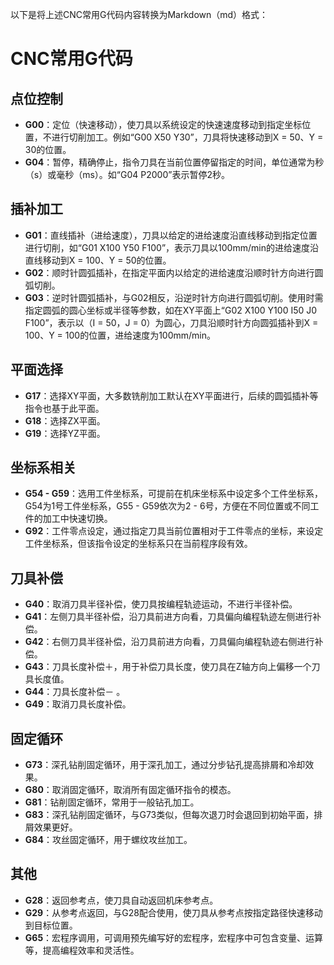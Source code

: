 以下是将上述CNC常用G代码内容转换为Markdown（md）格式：

# CNC常用G代码

## 点位控制
- **G00**：定位（快速移动），使刀具以系统设定的快速速度移动到指定坐标位置，不进行切削加工。例如“G00 X50 Y30”，刀具将快速移动到X = 50、Y = 30的位置。
- **G04**：暂停，精确停止，指令刀具在当前位置停留指定的时间，单位通常为秒（s）或毫秒（ms）。如“G04 P2000”表示暂停2秒。

## 插补加工
- **G01**：直线插补（进给速度），刀具以给定的进给速度沿直线移动到指定位置进行切削，如“G01 X100 Y50 F100”，表示刀具以100mm/min的进给速度沿直线移动到X = 100、Y = 50的位置。
- **G02**：顺时针圆弧插补，在指定平面内以给定的进给速度沿顺时针方向进行圆弧切削。
- **G03**：逆时针圆弧插补，与G02相反，沿逆时针方向进行圆弧切削。使用时需指定圆弧的圆心坐标或半径等参数，如在XY平面上“G02 X100 Y100 I50 J0 F100”，表示以（I = 50，J = 0）为圆心，刀具沿顺时针方向圆弧插补到X = 100、Y = 100的位置，进给速度为100mm/min。

## 平面选择
- **G17**：选择XY平面，大多数铣削加工默认在XY平面进行，后续的圆弧插补等指令也基于此平面。
- **G18**：选择ZX平面。
- **G19**：选择YZ平面。

## 坐标系相关
- **G54 - G59**：选用工件坐标系，可提前在机床坐标系中设定多个工件坐标系，G54为1号工件坐标系，G55 - G59依次为2 - 6号，方便在不同位置或不同工件的加工中快速切换。
- **G92**：工件零点设定，通过指定刀具当前位置相对于工件零点的坐标，来设定工件坐标系，但该指令设定的坐标系只在当前程序段有效。

## 刀具补偿
- **G40**：取消刀具半径补偿，使刀具按编程轨迹运动，不进行半径补偿。
- **G41**：左侧刀具半径补偿，沿刀具前进方向看，刀具偏向编程轨迹左侧进行补偿。
- **G42**：右侧刀具半径补偿，沿刀具前进方向看，刀具偏向编程轨迹右侧进行补偿。
- **G43**：刀具长度补偿＋，用于补偿刀具长度，使刀具在Z轴方向上偏移一个刀具长度值。
- **G44**：刀具长度补偿－ 。
- **G49**：取消刀具长度补偿。

## 固定循环
- **G73**：深孔钻削固定循环，用于深孔加工，通过分步钻孔提高排屑和冷却效果。
- **G80**：取消固定循环，取消所有固定循环指令的模态。
- **G81**：钻削固定循环，常用于一般钻孔加工。
- **G83**：深孔钻削固定循环，与G73类似，但每次退刀时会退回到初始平面，排屑效果更好。
- **G84**：攻丝固定循环，用于螺纹攻丝加工。

## 其他
- **G28**：返回参考点，使刀具自动返回机床参考点。
- **G29**：从参考点返回，与G28配合使用，使刀具从参考点按指定路径快速移动到目标位置。
- **G65**：宏程序调用，可调用预先编写好的宏程序，宏程序中可包含变量、运算等，提高编程效率和灵活性。 